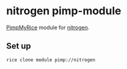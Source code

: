 # nitrogen pimp-module

[PimpMyRice](https://github.com/daddodev/pimpmyrice) module for [nitrogen](https://github.com/l3ib/nitrogen).

## Set up

```bash
rice clone module pimp://nitrogen
```
